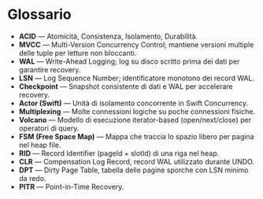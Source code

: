 # Glossario

- **ACID** — Atomicità, Consistenza, Isolamento, Durabilità.
- **MVCC** — Multi-Version Concurrency Control; mantiene versioni multiple delle tuple per letture non bloccanti.
- **WAL** — Write-Ahead Logging; log su disco scritto prima dei dati per garantire recovery.
- **LSN** — Log Sequence Number; identificatore monotono dei record WAL.
- **Checkpoint** — Snapshot consistente di dati e WAL per accelerare recovery.
- **Actor (Swift)** — Unità di isolamento concorrente in Swift Concurrency.
- **Multiplexing** — Molte connessioni logiche su poche connessioni fisiche.
- **Volcano** — Modello di esecuzione iterator-based (open/next/close) per operatori di query.
- **FSM (Free Space Map)** — Mappa che traccia lo spazio libero per pagina nel heap file.
- **RID** — Record Identifier (pageId + slotId) di una riga nel heap.
- **CLR** — Compensation Log Record, record WAL utilizzato durante UNDO.
- **DPT** — Dirty Page Table, tabella delle pagine sporche con LSN minimo da redo.
- **PITR** — Point-in-Time Recovery.
